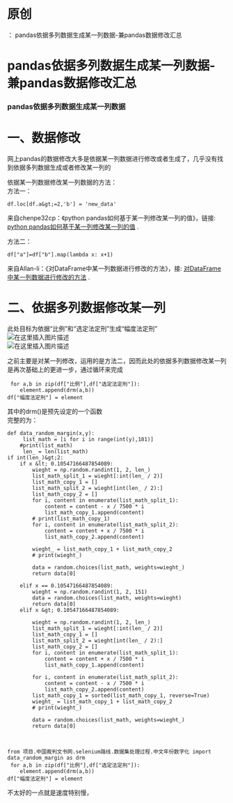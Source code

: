 # 原创

： pandas依据多列数据生成某一列数据-兼pandas数据修改汇总

# pandas依据多列数据生成某一列数据-兼pandas数据修改汇总

### pandas依据多列数据生成某一列数据

# 一、数据修改

网上pandas的数据修改大多是依据某一列数据进行修改或者生成了，几乎没有找到依据多列数据生成或者修改某一列的

依据某一列数据修改某一列数据的方法：<br/> 方法一：

```
df.loc[df.a&gt;=2,'b'] = 'new_data'

```

来自chenpe32cp：《python
pandas如何基于某一列修改某一列的值》，链接: [python pandas如何基于某一列修改某一列的值](https://blog.csdn.net/chenpe32cp/article/details/82180537?ops_request_misc=&amp;request_id=&amp;biz_id=102&amp;utm_term=pandas%E5%88%97%E6%95%B0%E6%8D%AE%E6%9B%B4%E6%96%B0&amp;utm_medium=distribute.pc_search_result.none-task-blog-2~blog~sobaiduweb~default-1-82180537)
.

方法二：

```
df["a"]=df["b"].map(lambda x: x+1)

```

来自Allan-li：《对DataFrame中某一列数据进行修改的方法》，接: [对DataFrame中某一列数据进行修改的方法](https://blog.csdn.net/li_0891/article/details/81020657?utm_medium=distribute.pc_relevant.none-task-blog-BlogCommendFromMachineLearnPai2-3.nonecase&amp;depth_1-utm_source=distribute.pc_relevant.none-task-blog-BlogCommendFromMachineLearnPai2-3.nonecase)
.

# 二、依据多列数据修改某一列

此处目标为依据“比例”和“选定法定刑”生成“幅度法定刑”<br/> <img alt="在这里插入图片描述" src="https://img-blog.csdnimg.cn/20200713101548188.png?x-oss-process=image/watermark,type_ZmFuZ3poZW5naGVpdGk,shadow_10,text_aHR0cHM6Ly9ibG9nLmNzZG4ubmV0L3B5dGhvbl9fcmVwb3J0ZWQ=,size_16,color_FFFFFF,t_70"/><br/> <img alt="在这里插入图片描述" src="https://img-blog.csdnimg.cn/20200713101602790.png?x-oss-process=image/watermark,type_ZmFuZ3poZW5naGVpdGk,shadow_10,text_aHR0cHM6Ly9ibG9nLmNzZG4ubmV0L3B5dGhvbl9fcmVwb3J0ZWQ=,size_16,color_FFFFFF,t_70"/>

之前主要是对某一列修改，运用的是方法二，因而此处的依据多列数据修改某一列是再次基础上的更进一步，通过循环来完成

```
 for a,b in zip(df["比例"],df["选定法定刑"]):
    element.append(drm(a,b))
df["幅度法定刑"] = element

```

其中的drm()是预先设定的一个函数<br/> 完整的为：

```
def data_random_margin(x,y):
	 list_math = [i for i in range(int(y),181)]
	#print(list_math)
	 len_ = len(list_math)
if int(len_)&gt;2:
    if x &lt; 0.10547166487854089:
        wieght = np.random.randint(1, 2, len_)
        list_math_split_1 = wieght[:int(len_ / 2)]
        list_math_copy_1 = []
        list_math_split_2 = wieght[int(len_ / 2):]
        list_math_copy_2 = []
        for i, content in enumerate(list_math_split_1):
            content = content - x / 7500 * i
            list_math_copy_1.append(content)
        # print(list_math_copy_1)
        for i, content in enumerate(list_math_split_2):
            content = content + x / 7500 * i
            list_math_copy_2.append(content)

        wieght_ = list_math_copy_1 + list_math_copy_2
        # print(wieght_)

        data = random.choices(list_math, weights=wieght_)
        return data[0]

    elif x == 0.10547166487854089:
        wieght = np.random.randint(1, 2, 151)
        data = random.choices(list_math, weights=wieght)
        return data[0]
    elif x &gt; 0.10547166487854089:

        wieght = np.random.randint(1, 2, len_)
        list_math_split_1 = wieght[:int(len_ / 2)]
        list_math_copy_1 = []
        list_math_split_2 = wieght[int(len_ / 2):]
        list_math_copy_2 = []
        for i, content in enumerate(list_math_split_1):
            content = content + x / 7500 * i
            list_math_copy_1.append(content)

        for i, content in enumerate(list_math_split_2):
            content = content - x / 7500 * i
            list_math_copy_2.append(content)
        list_math_copy_1 = sorted(list_math_copy_1, reverse=True)
        wieght_ = list_math_copy_1 + list_math_copy_2
        # print(wieght_)

        data = random.choices(list_math, weights=wieght_)
        return data[0]
	


from 项目.中国裁判文书网.selenium路线.数据集处理过程.中文年份数字化 import data_random_margin as drm
 for a,b in zip(df["比例"],df["选定法定刑"]):
    element.append(drm(a,b))
df["幅度法定刑"] = element

```

不太好的一点就是速度特别慢，
